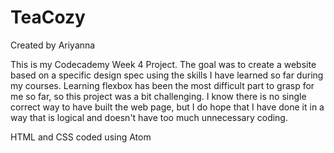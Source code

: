 # TeaCozy

Created by Ariyanna

This is my Codecademy Week 4 Project. The goal was to create a website based on a specific design spec using the skills I have learned so far during my courses. Learning flexbox has been the most difficult part to grasp for me so far, so this project was a bit challenging. I know there is no single correct way to have built the web page, but I do hope that I have done it in a way that is logical and doesn't have too much unnecessary coding. 


HTML and CSS coded using Atom
